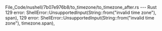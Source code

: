 File_Code/nushell/7b07e976b8/to_timezone/to_timezone_after.rs --- Rust
129             error: ShellError::UnsupportedInput(String::from("invalid time zone"), span),                                                                129             error: ShellError::UnsupportedInput(String::from("invalid time zone"), timezone.span),

